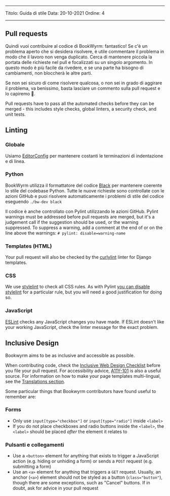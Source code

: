 - - -
Titolo: Guida di stile Data: 20-10-2021 Ordine: 4
- - -

## Pull requests

Quindi vuoi contribuire al codice di BookWyrm: fantastico! Se c'è un problema aperto che si desidera risolvere, è utile commentare il problema in modo che il lavoro non venga duplicato. Cerca di mantenere piccola la portata delle richieste nel pull e focalizzati su un singolo argomento. In questo modo è più facile da rivedere, e se una parte ha bisogno di cambiamenti, non bloccherà le altre parti.

Se non sei sicuro di come risolvere qualcosa, o non sei in grado di aggirare il problema, va benissimo, basta lasciare un commento sulla pull request e lo capiremo 💖.

Pull requests have to pass all the automated checks before they can be merged - this includes style checks, global linters, a security check, and unit tests.

## Linting

### Globale

Usiamo [EditorConfig](https://editorconfig.org) per mantenere costanti le terminazioni di indentazione e di linea.

### Python

BookWyrm utilizza il formattatore del codice [Black](https://github.com/psf/black) per mantenere coerente lo stile del codebase Python. Tutte le nuove richieste sono controllate con le azioni GitHub e puoi risolvere automaticamente i problemi di stile del codice eseguendo `./bw-dev black`

Il codice è anche controllato con Pylint utilizzando le azioni GitHub. Pylint warnings must be addressed before pull requests are merged, but it's a judgement call if the suggestion should be used, or the warning suppressed. To suppress a warning, add a comment at the end of or on the line above the warnings: `# pylint: disable=warning-name`

### Templates (HTML)

Your pull request will also be checked by the [curlylint](https://www.curlylint.org) linter for Django templates.

### CSS

We use [stylelint](https://stylelint.io) to check all CSS rules. As with Pylint [you can disable stylelint](https://stylelint.io/user-guide/ignore-code) for a particular rule, but you will need a good justification for doing so.

### JavaScript

[ESLint](https://eslint.org) checks any JavaScript changes you have made. If ESLint doesn't like your working JavaScript, check the linter message for the exact problem.

## Inclusive Design

Bookwyrm aims to be as inclusive and accessible as possible.

When contributing code, check the [Inclusive Web Design Checklist](https://github.com/bookwyrm-social/bookwyrm/discussions/1354) before you file your pull request. For accessibility advice, [A11Y-101](https://www.a11y-101.com/development) is also a useful source. For information on how to make your page templates multi-lingual, see the [Translations section](/translations.html).

Some particular things that Bookwyrm contributors have found useful to remember are:

### Forms

* Only use `input[type="checkbox"]` or `input[type="radio"]` inside `<label>`
* If you do not place checkboxes and radio buttons inside the `<label>`, the `<label>` should be placed _after_ the element it relates to

### Pulsanti e collegamenti

* Use a `<button>` element for anything that exists to trigger a JavaScript action (e.g. hiding or unhiding a form) or sends a `POST` request (e.g. submitting a form)
* Use an `<a>` element for anything that triggers a `GET` request. Usually, an anchor (`<a>`) element should not be styled as a button (`class="button"`), though there are some exceptions, such as "Cancel" buttons. If in doubt, ask for advice in your pull request
